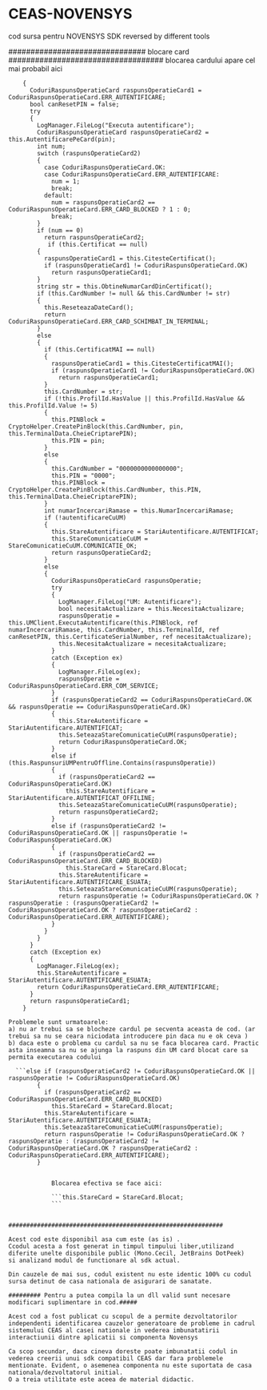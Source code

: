 # CEAS-NOVENSYS
cod sursa pentru NOVENSYS SDK reversed by different tools


############################### blocare  card ###################################
blocarea cardului apare cel mai probabil aici

``` public CoduriRaspunsOperatieCard ExecutaAutentificare(string pin, bool autentificareCuUM)
    {
      CoduriRaspunsOperatieCard raspunsOperatieCard1 = CoduriRaspunsOperatieCard.ERR_AUTENTIFICARE;
      bool canResetPIN = false;
      try
      {
        LogManager.FileLog("Executa autentificare");
        CoduriRaspunsOperatieCard raspunsOperatieCard2 = this.AutentificarePeCard(pin);
        int num;
        switch (raspunsOperatieCard2)
        {
          case CoduriRaspunsOperatieCard.OK:
          case CoduriRaspunsOperatieCard.ERR_AUTENTIFICARE:
            num = 1;
            break;
          default:
            num = raspunsOperatieCard2 == CoduriRaspunsOperatieCard.ERR_CARD_BLOCKED ? 1 : 0;
            break;
        }
        if (num == 0)
          return raspunsOperatieCard2;
           if (this.Certificat == null)
        {
          raspunsOperatieCard1 = this.CitesteCertificat();
          if (raspunsOperatieCard1 != CoduriRaspunsOperatieCard.OK)
            return raspunsOperatieCard1;
        }
        string str = this.ObtineNumarCardDinCertificat();
        if (this.CardNumber != null && this.CardNumber != str)
        {
          this.ReseteazaDateCard();
          return CoduriRaspunsOperatieCard.ERR_CARD_SCHIMBAT_IN_TERMINAL;
        }
        else
        {
          if (this.CertificatMAI == null)
          {
            raspunsOperatieCard1 = this.CitesteCertificatMAI();
            if (raspunsOperatieCard1 != CoduriRaspunsOperatieCard.OK)
              return raspunsOperatieCard1;
          }
          this.CardNumber = str;
          if (!this.ProfilId.HasValue || this.ProfilId.HasValue && this.ProfilId.Value != 5)
          {
            this.PINBlock = CryptoHelper.CreatePinBlock(this.CardNumber, pin, this.TerminalData.CheieCriptarePIN);
            this.PIN = pin;
          }
          else
          {
            this.CardNumber = "0000000000000000";
            this.PIN = "0000";
            this.PINBlock = CryptoHelper.CreatePinBlock(this.CardNumber, this.PIN, this.TerminalData.CheieCriptarePIN);
          }
          int numarIncercariRamase = this.NumarIncercariRamase;
          if (!autentificareCuUM)
          {
            this.StareAutentificare = StariAutentificare.AUTENTIFICAT;
            this.StareComunicatieCuUM = StareComunicatieCuUM.COMUNICATIE_OK;
            return raspunsOperatieCard2;
          }
          else
          {
            CoduriRaspunsOperatieCard raspunsOperatie;
            try
            {
              LogManager.FileLog("UM: Autentificare");
              bool necesitaActualizare = this.NecesitaActualizare;
              raspunsOperatie = this.UMClient.ExecutaAutentificare(this.PINBlock, ref numarIncercariRamase, this.CardNumber, this.TerminalId, ref canResetPIN, this.CertificateSerialNumber, ref necesitaActualizare);
              this.NecesitaActualizare = necesitaActualizare;
            }
            catch (Exception ex)
            {
              LogManager.FileLog(ex);
              raspunsOperatie = CoduriRaspunsOperatieCard.ERR_COM_SERVICE;
            }
            if (raspunsOperatieCard2 == CoduriRaspunsOperatieCard.OK && raspunsOperatie == CoduriRaspunsOperatieCard.OK)
            {
              this.StareAutentificare = StariAutentificare.AUTENTIFICAT;
              this.SeteazaStareComunicatieCuUM(raspunsOperatie);
              return CoduriRaspunsOperatieCard.OK;
            }
            else if (this.RaspunsuriUMPentruOffline.Contains(raspunsOperatie))
            {
              if (raspunsOperatieCard2 == CoduriRaspunsOperatieCard.OK)
                this.StareAutentificare = StariAutentificare.AUTENTIFICAT_OFFILINE;
              this.SeteazaStareComunicatieCuUM(raspunsOperatie);
              return raspunsOperatieCard2;
            }
            else if (raspunsOperatieCard2 != CoduriRaspunsOperatieCard.OK || raspunsOperatie != CoduriRaspunsOperatieCard.OK)
            {
              if (raspunsOperatieCard2 == CoduriRaspunsOperatieCard.ERR_CARD_BLOCKED)
                this.StareCard = StareCard.Blocat;
              this.StareAutentificare = StariAutentificare.AUTENTIFICARE_ESUATA;
              this.SeteazaStareComunicatieCuUM(raspunsOperatie);
              return raspunsOperatie != CoduriRaspunsOperatieCard.OK ? raspunsOperatie : (raspunsOperatieCard2 != CoduriRaspunsOperatieCard.OK ? raspunsOperatieCard2 : CoduriRaspunsOperatieCard.ERR_AUTENTIFICARE);
            }
          }
        }
      }
      catch (Exception ex)
      {
        LogManager.FileLog(ex);
        this.StareAutentificare = StariAutentificare.AUTENTIFICARE_ESUATA;
        return CoduriRaspunsOperatieCard.ERR_AUTENTIFICARE;
      }
      return raspunsOperatieCard1;
    }
 ```
    
    Problemele sunt urmatoarele:
    a) nu ar trebui sa se blocheze cardul pe secventa aceasta de cod. (ar trebui sa nu se ceara niciodata introducere pin daca nu e ok ceva )
    b) daca este o problema cu cardul sa nu se faca blocarea card. Practic asta inseamna sa nu se ajunga la raspuns din UM card blocat care sa permita executarea codului
    
      ```else if (raspunsOperatieCard2 != CoduriRaspunsOperatieCard.OK || raspunsOperatie != CoduriRaspunsOperatieCard.OK)
            {
              if (raspunsOperatieCard2 == CoduriRaspunsOperatieCard.ERR_CARD_BLOCKED)
                this.StareCard = StareCard.Blocat;
              this.StareAutentificare = StariAutentificare.AUTENTIFICARE_ESUATA;
              this.SeteazaStareComunicatieCuUM(raspunsOperatie);
              return raspunsOperatie != CoduriRaspunsOperatieCard.OK ? raspunsOperatie : (raspunsOperatieCard2 != CoduriRaspunsOperatieCard.OK ? raspunsOperatieCard2 : CoduriRaspunsOperatieCard.ERR_AUTENTIFICARE);
            }
```
            
            Blocarea efectiva se face aici: 
            
            ```this.StareCard = StareCard.Blocat;
            ```
        

############################################################

Acest cod este disponibil asa cum este (as is) . 
Ccodul acesta a fost generat in timpul timpului liber,utilizand diferite unelte disponibile public (Mono.Cecil, JetBrains DotPeek) 
si analizand modul de functionare al sdk actual.

Din cauzele de mai sus, codul existent nu este identic 100% cu codul sursa detinut de casa nationala de asigurari de sanatate.

######### Pentru a putea compila la un dll valid sunt necesare modificari suplimentare in cod.#####

Acest cod a fost publicat cu scopul de a permite dezvoltatorilor independenti identificarea cauzelor generatoare de probleme in cadrul sistemului CEAS al casei nationale in vederea imbunatatirii interactiunii dintre aplicatii si componenta Novensys

Ca scop secundar, daca cineva doreste poate imbunatatii codul in vederea creerii unui sdk compatibil CEAS dar fara problemele mentionate. Evident, o asemenea componenta nu este suportata de casa nationala/dezvoltatorul initial. 
O a treia utilitate este aceea de material didactic.











